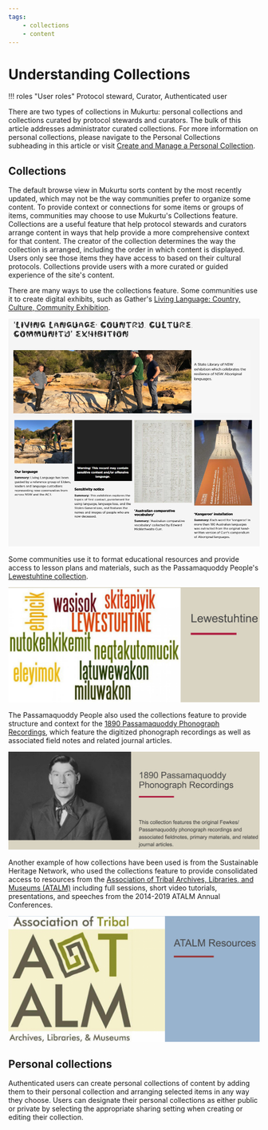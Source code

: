 ```yaml
---
tags: 
    - collections
    - content
---
```

# Understanding Collections

!!! roles "User roles" 
    Protocol steward, Curator, Authenticated user

There are two types of collections in Mukurtu: personal collections and collections curated by protocol stewards and curators. The bulk of this article addresses administrator curated collections. For more information on personal collections, please navigate to the Personal Collections subheading in this article or visit [Create and Manage a Personal Collection](PersonalCollection.md).

## Collections 

The default browse view in Mukurtu sorts content by the most recently updated, which may not be the way communities prefer to organize some content. To provide context or connections for some items or groups of items, communities may choose to use Mukurtu's Collections feature. Collections are a useful feature that help protocol stewards and curators arrange content in ways that help provide a more comprehensive context for that content. The creator of the collection determines the way the collection is arranged, including the order in which content is displayed. Users only see those items they have access to based on their cultural protocols. Collections provide users with a more curated or guided experience of the site's content.

There are many ways to use the collections feature. Some communities use it to create digital exhibits, such as Gather's [Living Language: Country, Culture, Community Exhibition](https://gather.sl.nsw.gov.au/collection/living-language-country-culture-community-exhibition).

[![Gather's Living Language Country Culture and Community Exhibition collection page.](../_embeds/collections1.png)](https://gather.sl.nsw.gov.au/collection/living-language-country-culture-community-exhibition)

Some communities use it to format educational resources and provide access to lesson plans and materials, such as the Passamaquoddy People's [Lewestuhtine collection](https://passamaquoddypeople.com/collection/lewestuhtine). 

[![Passamaquoddy People's Lewestuhtine collection](../_embeds/collections2.png)](https://passamaquoddypeople.com/collection/lewestuhtine)

The Passamaquoddy People also used the collections feature to provide structure and context for the [1890 Passamaquoddy Phonograph Recordings](https://passamaquoddypeople.com/collection/1890-passamaquoddy-phonograph-recordings), which feature the digitized phonograph recordings as well as associated field notes and related journal articles.

[![Passamaquoddy People's 1890 Passamaquoddy Phonograph Recordings collection](../_embeds/collections3.png)](https://passamaquoddypeople.com/collection/1890-passamaquoddy-phonograph-recordings)

Another example of how collections have been used is from the Sustainable Heritage Network, who used the collections feature to provide consolidated access to resources from the [Association of Tribal Archives, Libraries, and Museums (ATALM)](https://sustainableheritagenetwork.org/collection/atalm-resources) including full sessions, short video tutorials, presentations, and speeches from the 2014-2019 ATALM Annual Conferences.

[![Association of Tribal Archives, Libraries, and Museums resources](../_embeds/collections4.png)](https://sustainableheritagenetwork.org/collection/atalm-resources)

## Personal collections

Authenticated users can create personal collections of content by adding them to their personal collection and arranging selected items in any way they choose. Users can designate their personal collections as either public or private by selecting the appropriate sharing setting when creating or editing their collection.